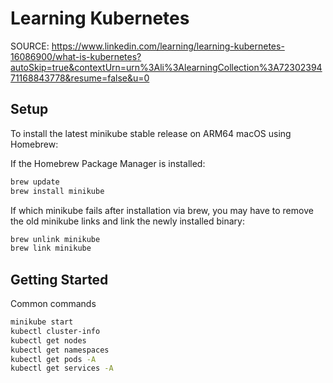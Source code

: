 # Learning Kubernetes

SOURCE: <https://www.linkedin.com/learning/learning-kubernetes-16086900/what-is-kubernetes?autoSkip=true&contextUrn=urn%3Ali%3AlearningCollection%3A7230239471168843778&resume=false&u=0>

## Setup

To install the latest minikube stable release on ARM64 macOS using Homebrew:

If the Homebrew Package Manager is installed:

```sh
brew update
brew install minikube
```

If which minikube fails after installation via brew, you may have to remove the old minikube links and link the newly installed binary:

```sh
brew unlink minikube
brew link minikube
```

## Getting Started

Common commands

```sh
minikube start
kubectl cluster-info
kubectl get nodes
kubectl get namespaces
kubectl get pods -A
kubectl get services -A
```

